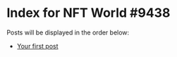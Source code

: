 # Index for NFT World #9438
Posts will be displayed in the order below:

- [Your first post](./001-first.md)

